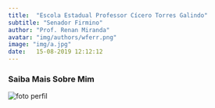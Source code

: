 ```yaml
---
title:  "Escola Estadual Professor Cícero Torres Galindo"
subtitle: "Senador Firmino"
author: "Prof. Renan Miranda"
avatar: "img/authors/wferr.png"
image: "img/a.jpg"
date:   15-08-2019 12:12:12
---
```


### Saiba Mais Sobre Mim

![foto perfil](https://user-images.githubusercontent.com/53907704/63057845-90ded900-bec1-11e9-897b-59ff5ed98efe.jpg)
